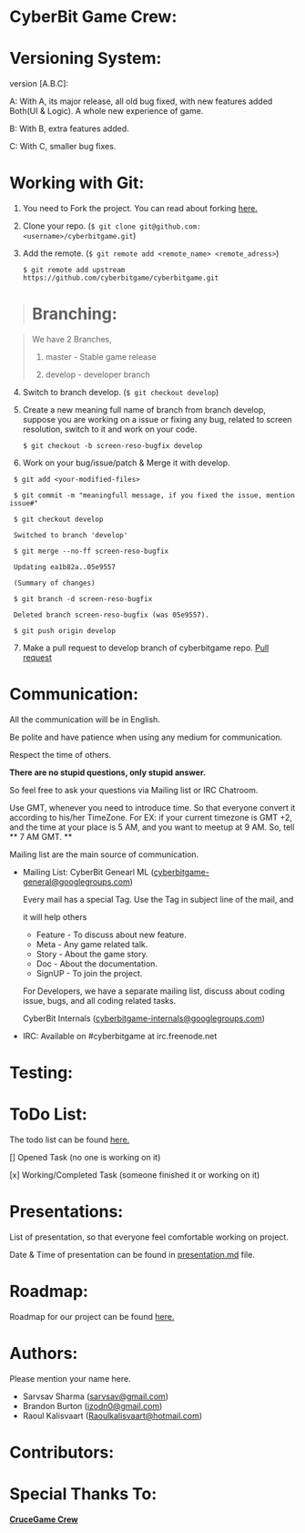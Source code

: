 CyberBit Game Crew:
========

Versioning System:
========

version [A.B.C]:

A: With A, its major release, all old bug fixed, with new features added
   Both(UI & Logic). A whole new experience of game.

B: With B, extra features added.

C: With C, smaller bug fixes.

Working with Git:
========

1. You need to Fork the project. You can read about forking [here.](https://help.github.com/articles/fork-a-repo)
2. Clone your repo. (```$ git clone git@github.com:<username>/cyberbitgame.git```)

3. Add the remote. (```$ git remote add <remote_name> <remote_adress>```)
   
   ```$ git remote add upstream https://github.com/cyberbitgame/cyberbitgame.git```

> Branching:
> ========

> We have 2 Branches, 
>
> 1. master - Stable game release
> 
> 2. develop - developer branch

4. Switch to branch develop. (```$ git checkout develop```)

5. Create a new meaning full name of branch from branch develop, suppose 
   you are working on a issue or fixing any bug, related to screen resolution, 
   switch to it and work on your code.

   ```$ git checkout -b screen-reso-bugfix develop```

6. Work on your bug/issue/patch & Merge it with develop.

  ```
   $ git add <your-modified-files>
   
   $ git commit -m "meaningfull message, if you fixed the issue, mention issue#"
   
   $ git checkout develop  
   
   Switched to branch 'develop'  
   
   $ git merge --no-ff screen-reso-bugfix 
   
   Updating ea1b82a..05e9557  
   
   (Summary of changes)  
   
   $ git branch -d screen-reso-bugfix  
   
   Deleted branch screen-reso-bugfix (was 05e9557).  
   
   $ git push origin develop
   ```

7. Make a pull request to develop branch of cyberbitgame repo. [Pull request](https://help.github.com/articles/creating-a-pull-request)

Communication:
========

All the communication will be in English.

Be polite and have patience when using any medium for communication. 

Respect the time of others.

**There are no stupid questions, only stupid answer.** 

So feel free to ask your questions via Mailing list or IRC Chatroom.

Use GMT, whenever you need to introduce time. So that everyone convert it
according to his/her TimeZone. For EX: if your current timezone is GMT +2,
and the time at your place is 5 AM,  and you want to meetup at 9 AM. So, 
tell ** 7 AM GMT. **

Mailing list are the main source of communication.

* Mailing List: 
  CyberBit Genearl ML (cyberbitgame-general@googlegroups.com)

  Every mail has a special Tag. Use the Tag in subject line of the mail, and 
 
  it will help others
 
  - Feature - To discuss about new feature.
  - Meta - Any game related talk.
  - Story - About the game story.
  - Doc - About the documentation.
  - SignUP - To join the project.
  
  For Developers, we have a separate mailing list, discuss about coding issue,
  bugs, and all coding related tasks.
 
  CyberBit Internals (cyberbitgame-internals@googlegroups.com)
  
* IRC: Available on #cyberbitgame at irc.freenode.net

Testing:
========

ToDo List:
========

The todo list can be found [here.](https://github.com/cyberbitgame/cyberbitgame/blob/develop/docs/ToDo.txt)

[] Opened Task (no one is working on it)

[x] Working/Completed Task (someone finished it or working on it)

Presentations:
========

List of presentation, so that everyone feel comfortable working on project.

Date & Time of presentation can be found in [presentation.md](https://github.com/cyberbitgame/cyberbitgame/blob/develop/docs/ToDo.txt) file.

Roadmap:
========

Roadmap for our project can be found [here.](https://github.com/cyberbitgame/cyberbitgame/blob/develop/docs/roadmap.md)

Authors:
========

Please mention your name here.
* Sarvsav Sharma (sarvsav@gmail.com)
* Brandon Burton (izodn0@gmail.com)
* Raoul Kalisvaart (Raoulkalisvaart@hotmail.com)

Contributors:
========

Special Thanks To:
========

[**CruceGame Crew**](https://github.com/CruceGameDevel/CruceGame)

